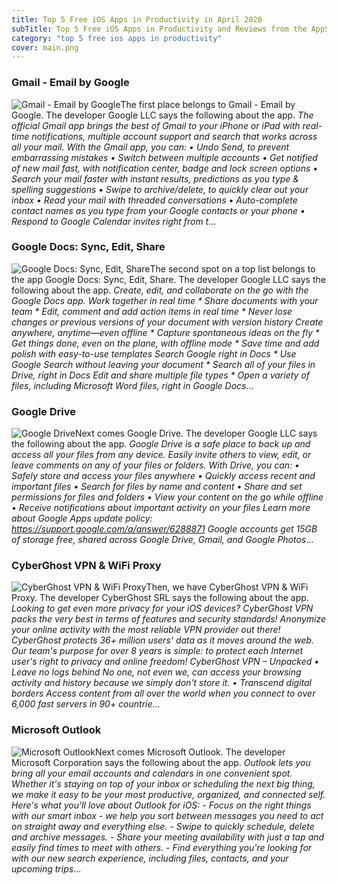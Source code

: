 ```yaml
---
title: Top 5 Free iOS Apps in Productivity in April 2020
subTitle: Top 5 Free iOS Apps in Productivity and Reviews from the AppStore in April 2020.
category: "top 5 free ios apps in productivity"
cover: main.png
---
```


### Gmail - Email by Google

![Gmail - Email by Google](https://is1-ssl.mzstatic.com/image/thumb/Purple123/v4/0c/f0/0f/0cf00f5a-1ff4-17af-2db9-ff805cced833/logo_gmail_color-0-0-1x_U007emarketing-0-0-0-6-0-0-sRGB-0-0-0-GLES2_U002c0-512MB-85-220-0-0.png/100x100bb.png)The first place belongs to Gmail - Email by Google. The developer Google LLC says the following about the app. _The official Gmail app brings the best of Gmail to your iPhone or iPad with real-time notifications, multiple account support and search that works across all your mail.  With the Gmail app, you can: • Undo Send, to prevent embarrassing mistakes • Switch between multiple accounts • Get notified of new mail fast, with notification center, badge and lock screen options • Search your mail faster with instant results, predictions as you type & spelling suggestions • Swipe to archive/delete, to quickly clear out your inbox • Read your mail with threaded conversations • Auto-complete contact names as you type from your Google contacts or your phone • Respond to Google Calendar invites right from t_...

### Google Docs: Sync, Edit, Share

![Google Docs: Sync, Edit, Share](https://is2-ssl.mzstatic.com/image/thumb/Purple123/v4/36/b7/c7/36b7c756-dd3e-df4d-9acd-e2ebbd41385f/AppIcon-0-0-1x_U007emarketing-0-0-0-6-0-0-sRGB-0-0-0-GLES2_U002c0-512MB-85-220-0-0.png/100x100bb.png)The second spot on a top list belongs to the app Google Docs: Sync, Edit, Share. The developer Google LLC says the following about the app. _Create, edit, and collaborate on the go with the Google Docs app.   Work together in real time * Share documents with your team * Edit, comment and add action items in real time  * Never lose changes or previous versions of your document with version history   Create anywhere, anytime—even offline  * Capture spontaneous ideas on the fly * Get things done, even on the plane, with offline mode  * Save time and add polish with easy-to-use templates   Search Google right in Docs  * Use Google Search without leaving your document  * Search all of your files in Drive, right in Docs   Edit and share multiple file types  * Open a variety of files, including Microsoft Word files, right in Google Docs_...

### Google Drive

![Google Drive](https://is5-ssl.mzstatic.com/image/thumb/Purple123/v4/2d/ca/1f/2dca1f76-0343-0dbe-bf32-e7ab5b394fa5/AppIcon-0-0-1x_U007emarketing-0-0-0-6-0-0-sRGB-0-0-0-GLES2_U002c0-512MB-85-220-0-0.png/100x100bb.png)Next comes Google Drive. The developer Google LLC says the following about the app. _Google Drive is a safe place to back up and access all your files from any device. Easily invite others to view, edit, or leave comments on any of your files or folders.  With Drive, you can:  • Safely store and access your files anywhere • Quickly access recent and important files • Search for files by name and content • Share and set permissions for files and folders • View your content on the go while offline • Receive notifications about important activity on your files  Learn more about Google Apps update policy: https://support.google.com/a/answer/6288871  Google accounts get 15GB of storage free, shared across Google Drive, Gmail, and Google Photos_...

### CyberGhost VPN & WiFi Proxy

![CyberGhost VPN & WiFi Proxy](https://is1-ssl.mzstatic.com/image/thumb/Purple113/v4/92/c2/22/92c222cb-00cd-a1dd-0fb6-92714b4e77f3/AppIcon-0-1x_U007emarketing-0-7-0-0-85-220.png/100x100bb.png)Then, we have CyberGhost VPN & WiFi Proxy. The developer CyberGhost SRL says the following about the app. _Looking to get even more privacy for your iOS devices? CyberGhost VPN packs the very best in terms of features and security standards!    Anonymize your online activity with the most reliable VPN provider out there! CyberGhost protects 36+ million users' data as it moves around the web.    Our team's purpose for over 8 years is simple: to protect each Internet user's right to privacy and online freedom!      CyberGhost VPN – Unpacked     • Leave no logs behind   No one, not even we, can access your browsing activity and history because we simply don't store it.     • Transcend digital borders   Access content from all over the world when you connect to over 6,000 fast servers in 90+ countrie_...

### Microsoft Outlook

![Microsoft Outlook](https://is3-ssl.mzstatic.com/image/thumb/Purple123/v4/37/b9/6d/37b96d8b-4116-d0dd-0126-46584217a581/AppIcon-outlook.prod-0-0-1x_U007emarketing-0-0-0-7-0-0-sRGB-0-0-0-GLES2_U002c0-512MB-85-220-0-0.png/100x100bb.png)Next comes Microsoft Outlook. The developer Microsoft Corporation says the following about the app. _Outlook lets you bring all your email accounts and calendars in one convenient spot. Whether it's staying on top of your inbox or scheduling the next big thing, we make it easy to be your most productive, organized, and connected self.  Here's what you'll love about Outlook for iOS:  - Focus on the right things with our smart inbox - we help you sort between messages you need to act on straight away and everything else.  - Swipe to quickly schedule, delete and archive messages.  - Share your meeting availability with just a tap and easily find times to meet with others.  - Find everything you're looking for with our new search experience, including files, contacts, and your upcoming trips_...

